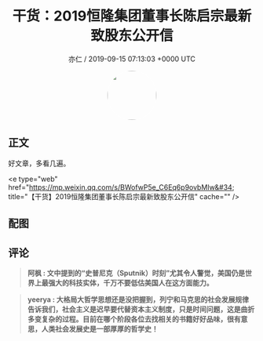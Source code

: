 <h1 align="center">干货：2019恒隆集团董事长陈启宗最新致股东公开信</h1>
<p align="center">
    <a>亦仁 / 2019-09-15 07:13:03 &#43;0000 UTC</a>
</p>

<div align="center">
    <img src="https://images.zsxq.com/Fn3NQqCN8nuGF86yZPXSbEsl0mb3?e=1590940799&amp;token=kIxbL07-8jAj8w1n4s9zv64FuZZNEATmlU_Vm6zD:pfbNc8W3hS0oYG_hyXXh_rHMHuc=" width="100" height="100" style="border:1px solid;border-radius:50%; color:#ffffff"/>
</div>

## 正文

<div>
好文章，多看几遍。

&lt;e type=&#34;web&#34; href=&#34;https://mp.weixin.qq.com/s/BWofwP5e_C6Eq6p9ovbMIw&#34; title=&#34;【干货】2019恒隆集团董事长陈启宗最新致股东公开信&#34; cache=&#34;&#34; /&gt;
</div>

## 配图
<div class="image" align="center">

</div>

## 评论

<div align="left">
<div>

<blockquote >
<span> <strong>阿枫 : 文中提到的“史普尼克（Sputnik）时刻”尤其令人警觉，美国仍是世界上最强大的科技实体，千万不要低估美国人在这方面能力。 </strong></span>
</blockquote>

<blockquote >
<span> <strong>yeerya : 大格局大哲学思想还是没把握到，列宁和马克思的社会发展规律告诉我们，社会主义是迟早要代替资本主义制度，只是时间问题，这是曲折多变复杂的过程。目前在哪个阶段各位去找相关的书籍好好品味，很有意思，人类社会发展史是一部厚厚的哲学史！ </strong></span>
</blockquote>

</div>
</div>